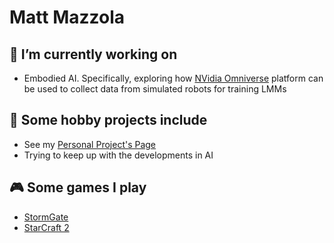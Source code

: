 # Matt Mazzola

## 🔭 I’m currently working on

- Embodied AI. Specifically, exploring how <a target="_blank" href="https://www.nvidia.com/en-us/omniverse/">NVidia Omniverse</a> platform can be used to collect data from simulated robots for training LMMs
  
## 🌱 Some hobby projects include

- See my <a target="_blank" href="http://mattmazzola.github.io/">Personal Project's Page</a>
- Trying to keep up with the developments in AI

## 🎮 Some games I play

- <a target="_blank" href="https://playstormgate.com/">StormGate</a>
- <a target="_blank" href="https://starcraft2.com/en-us/">StarCraft 2</a>